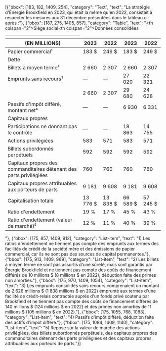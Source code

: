 [{"bbox": [183, 182, 1409, 254], "category": "Text", "text": "La stratégie d'Énergie Brookfield en 2023, qui était la même qu'en 2022, consistait à respecter les mesures aux 31 décembre présentées dans le tableau ci-après :"}, {"bbox": [187, 275, 1405, 857], "category": "Table", "text": "<table><thead><tr><th></th><th colspan=\"2\">Siège social</th><th colspan=\"2\">Données consolidées</th></tr><tr><th>(EN MILLIONS)</th><th>2023</th><th>2022</th><th>2023</th><th>2022</th></tr></thead><tbody><tr><td>Papier commercial¹</td><td>183 $</td><td>249 $</td><td>183 $</td><td>249 $</td></tr><tr><td>Dette</td><td></td><td></td><td></td><td></td></tr><tr><td>Billets à moyen terme²</td><td>2 660</td><td>2 307</td><td>2 660</td><td>2 307</td></tr><tr><td>Emprunts sans recours³</td><td>—</td><td>—</td><td>27 020</td><td>22 321</td></tr><tr><td></td><td>2 660</td><td>2 307</td><td>29 680</td><td>24 628</td></tr><tr><td>Passifs d'impôt différé, montant net⁴</td><td>—</td><td>—</td><td>6 930</td><td>6 331</td></tr><tr><td>Capitaux propres</td><td></td><td></td><td></td><td></td></tr><tr><td>Participations ne donnant pas le contrôle</td><td>—</td><td>—</td><td>18 863</td><td>14 755</td></tr><tr><td>Actions privilégiées</td><td>583</td><td>571</td><td>583</td><td>571</td></tr><tr><td>Billets subordonnés perpétuels</td><td>592</td><td>592</td><td>592</td><td>592</td></tr><tr><td>Capitaux propres des commanditaires détenant des parts privilégiées</td><td>760</td><td>760</td><td>760</td><td>760</td></tr><tr><td>Capitaux propres attribuables aux porteurs de parts</td><td>9 181</td><td>9 608</td><td>9 181</td><td>9 608</td></tr><tr><td>Capitalisation totale</td><td>13 776 $</td><td>13 838 $</td><td>66 589 $</td><td>57 245 $</td></tr><tr><td>Ratio d'endettement</td><td>19 %</td><td>17 %</td><td>45 %</td><td>43 %</td></tr><tr><td>Ratio d'endettement (valeur de marché)⁵</td><td>12 %</td><td>11 %</td><td>40 %</td><td>39 %</td></tr></tbody></table>"}, {"bbox": [175, 857, 1409, 912], "category": "List-item", "text": "1) Les ratios d'endettement ne tiennent pas compte des emprunts aux termes des facilités de crédit de la société mère et des émissions de papier commercial, car ils ne sont pas des sources de capital permanentes."}, {"bbox": [175, 913, 1409, 969], "category": "List-item", "text": "2) Les billets à moyen terme ne sont pas assortis d'une sûreté, mais sont garantis par Énergie Brookfield et ne tiennent pas compte des coûts de financement différés de 10 millions $ (8 millions $ en 2022), déduction faite des primes non amorties."}, {"bbox": [175, 970, 1409, 1054], "category": "List-item", "text": "3) Les emprunts consolidés sans recours comprenaient un montant de 2 626 millions $ (1 838 millions $ en 2022) emprunté aux termes d'une facilité de crédit-relais contractée auprès d'un fonds privé soutenu par Brookfield et ne tiennent pas compte des coûts de financement différés de 140 millions $ (124 millions $ en 2022) et des primes non amorties de 11 millions $ (105 millions $ en 2022)."}, {"bbox": [175, 1055, 768, 1083], "category": "List-item", "text": "4) Passifs d'impôt différé, déduction faite des actifs d'impôt différé."}, {"bbox": [175, 1084, 1409, 1140], "category": "List-item", "text": "5) Repose sur la valeur de marché des actions privilégiées, des billets subordonnés perpétuels, des capitaux propres des commanditaires détenant des parts privilégiées et des capitaux propres attribuables aux porteurs de parts."}]